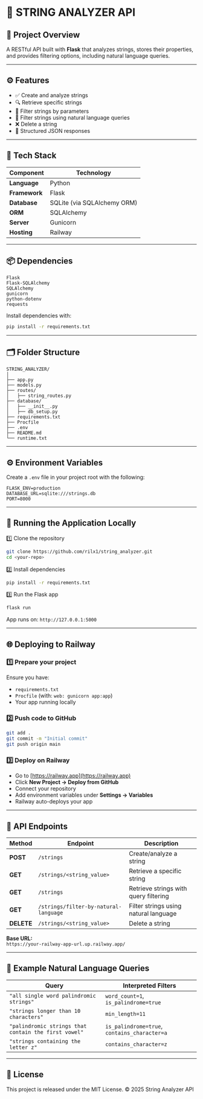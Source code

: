 # 🧠 STRING ANALYZER API

## 📘 Project Overview
A RESTful API built with **Flask** that analyzes strings, stores their properties, and provides filtering options, including natural language queries.

---

## ⚙️ Features
- ✅ Create and analyze strings
- 🔍 Retrieve specific strings
- 🎯 Filter strings by parameters
- 💬 Filter strings using natural language queries
- ❌ Delete a string
- 🧾 Structured JSON responses

---

## 🧰 Tech Stack
| Component | Technology |
|------------|-------------|
| **Language** | Python |
| **Framework** | Flask |
| **Database** | SQLite (via SQLAlchemy ORM) |
| **ORM** | SQLAlchemy |
| **Server** | Gunicorn |
| **Hosting** | Railway |

---

## 📦 Dependencies
```
Flask
Flask-SQLAlchemy
SQLAlchemy
gunicorn
python-dotenv
requests
```
Install dependencies with:
```bash
pip install -r requirements.txt
```

---

## 🗂️ Folder Structure
```
STRING_ANALYZER/
│
├── app.py
├── models.py
├── routes/
│   ├── string_routes.py
├── database/
│   ├── __init__.py
│   ├── db_setup.py
├── requirements.txt
├── Procfile
├── .env
├── README.md
└── runtime.txt
```

---

## ⚙️ Environment Variables
Create a `.env` file in your project root with the following:
```
FLASK_ENV=production
DATABASE_URL=sqlite:///strings.db
PORT=8000
```

---

## 🚀 Running the Application Locally
1️⃣ Clone the repository  
```bash
git clone https://github.com/rilx1/string_analyzer.git
cd <your-repo>
```

2️⃣ Install dependencies  
```bash
pip install -r requirements.txt
```

3️⃣ Run the Flask app  
```bash
flask run
```
App runs on: `http://127.0.0.1:5000`

---

## 🌐 Deploying to Railway

### 1️⃣ Prepare your project
Ensure you have:
- `requirements.txt`
- `Procfile` (with: `web: gunicorn app:app`)
- Your app running locally

### 2️⃣ Push code to GitHub
```bash
git add .
git commit -m "Initial commit"
git push origin main
```

### 3️⃣ Deploy on Railway
- Go to [https://railway.app](https://railway.app)
- Click **New Project → Deploy from GitHub**
- Connect your repository
- Add environment variables under **Settings → Variables**
- Railway auto-deploys your app

---

## 🔗 API Endpoints

| Method | Endpoint | Description |
|--------|-----------|-------------|
| **POST** | `/strings` | Create/analyze a string |
| **GET** | `/strings/<string_value>` | Retrieve a specific string |
| **GET** | `/strings` | Retrieve strings with query filtering |
| **GET** | `/strings/filter-by-natural-language` | Filter strings using natural language |
| **DELETE** | `/strings/<string_value>` | Delete a string |

**Base URL:**  
`https://your-railway-app-url.up.railway.app/`

---

## 🧪 Example Natural Language Queries
| Query | Interpreted Filters |
|--------|---------------------|
| `"all single word palindromic strings"` | `word_count=1`, `is_palindrome=true` |
| `"strings longer than 10 characters"` | `min_length=11` |
| `"palindromic strings that contain the first vowel"` | `is_palindrome=true`, `contains_character=a` |
| `"strings containing the letter z"` | `contains_character=z` |

---

## 📄 License
This project is released under the MIT License.
© 2025 String Analyzer API
